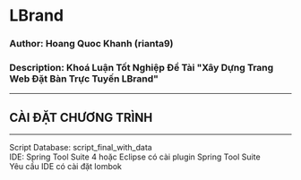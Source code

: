 # LBrand
### Author: Hoang Quoc Khanh (rianta9)
### Description: Khoá Luận Tốt Nghiệp Đề Tài "Xây Dựng Trang Web Đặt Bàn Trực Tuyến LBrand"
--------------------------------------------
## CÀI ĐẶT CHƯƠNG TRÌNH
--------------------------------------------
Script Database: script_final_with_data  
IDE: Spring Tool Suite 4 hoặc Eclipse có cài plugin Spring Tool Suite  
Yêu cầu IDE có cài đặt lombok  

